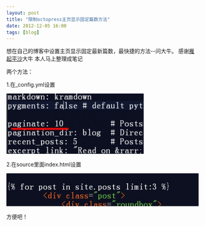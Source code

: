 ```yaml
---
layout: post
title: "限制octopress主页显示固定篇数方法"
date: 2012-12-05 16:00
tags: [blog]
---
```


想在自己的博客中设置主页显示固定最新篇数，最快捷的方法--问大牛。
感谢<a href="http://yanping.me/cn/" target="_blank">雁起平沙</a>大牛
本人马上整理成笔记

<!-- more -->

 两个方法：

 1.在_config.yml设置

 ![Crepe](/images/blog/num1.jpg)

 2.在source里面index.html设置

 ![Crepe](/images/blog/num2.jpg)

 方便吧！